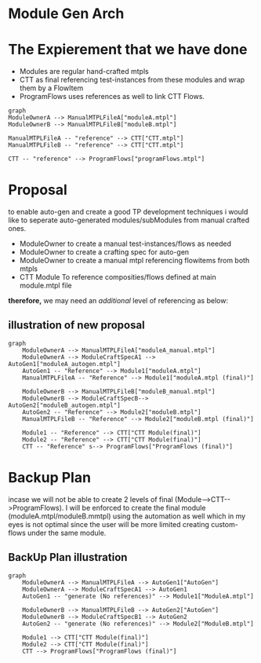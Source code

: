 # Module Gen Arch

# The Expierement that we have done
* Modules are regular hand-crafted mtpls
* CTT as final referencing test-instances from these modules and wrap them by a FlowItem
* ProgramFlows uses references as well to link CTT Flows.

```mermaid
graph
ModuleOwnerA --> ManualMTPLFileA["moduleA.mtpl"]
ModuleOwnerB --> ManualMTPLFileB["moduleB.mtpl"]

ManualMTPLFileA -- "reference" --> CTT["CTT.mtpl"]
ManualMTPLFileB -- "reference" --> CTT["CTT.mtpl"]

CTT -- "reference" --> ProgramFlows["programFlows.mtpl"]
```
# Proposal

to enable auto-gen and create a good TP development techniques i would like to seperate auto-generated
modules/subModules from manual crafted ones.
* ModuleOwner to create a manual test-instances/flows as needed
* ModuleOwner to create a crafting spec for auto-gen
* ModuleOwner to create a manual mtpl referencing flowitems from both mtpls
* CTT Module To reference composities/flows defined at main module.mtpl file

**therefore,** we may need an _additional_ level of referencing as below:

## illustration of new proposal


```mermaid
graph
    ModuleOwnerA --> ManualMTPLFileA["moduleA_manual.mtpl"]
    ModuleOwnerA --> ModuleCraftSpecA1 --> AutoGen1["moduleA_autogen.mtpl"]
    AutoGen1 -- "Reference" --> Module1["moduleA.mtpl"]
    ManualMTPLFileA -- "Reference" --> Module1["moduleA.mtpl (final)"]

    ModuleOwnerB --> ManualMTPLFileB["moduleB_manual.mtpl"]
    ModuleOwnerB --> ModuleCraftSpecB--> AutoGen2["moduleB_autogen.mtpl"]
    AutoGen2 -- "Reference" --> Module2["moduleB.mtpl"]
    ManualMTPLFileB -- "Reference" --> Module2["moduleB.mtpl (final)"]
    
    Module1 -- "Reference" --> CTT["CTT Module(final)"]
    Module2 -- "Reference" --> CTT["CTT Module(final)"]
    CTT -- "Reference" s--> ProgramFlows["ProgramFlows (final)"]
 ```

# Backup Plan
incase we will not be able to create 2 levels of final (Module-->CTT-->ProgramFlows).
I will be enforced to create the final module (moduleA.mtpl/moduleB.mmtpl) using the automation as well
which in my eyes is not optimal since the user will be more limited creating custom-flows under the same module.

## BackUp Plan illustration
```mermaid
graph
    ModuleOwnerA --> ManualMTPLFileA --> AutoGen1["AutoGen"]
    ModuleOwnerA --> ModuleCraftSpecA1 --> AutoGen1
    AutoGen1 -- "generate (No references)" --> Module1["ModuleA.mtpl"]

    ModuleOwnerB --> ManualMTPLFileB --> AutoGen2["AutoGen"]
    ModuleOwnerB --> ModuleCraftSpecB1 --> AutoGen2
    AutoGen2 -- "generate (No references)" --> Module2["ModuleB.mtpl"]
    
    Module1 --> CTT["CTT Module(final)"]
    Module2 --> CTT["CTT Module(final)"]
    CTT --> ProgramFlows["ProgramFlows (final)"]
```